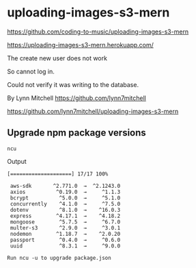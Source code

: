 # uploading-images-s3-mern

https://github.com/coding-to-music/uploading-images-s3-mern

https://uploading-images-s3-mern.herokuapp.com/

The create new user does not work

So cannot log in.

Could not verify it was writing to the database.

By Lynn Mitchell https://github.com/lynn7mitchell

https://github.com/lynn7mitchell/uploading-images-s3-mern

## Upgrade npm package versions

```
ncu
```

Output

```
[====================] 17/17 100%

 aws-sdk       ^2.771.0  →  ^2.1243.0
 axios          ^0.19.0  →     ^1.1.3
 bcrypt          ^5.0.0  →     ^5.1.0
 concurrently    ^4.1.0  →     ^7.5.0
 dotenv          ^8.1.0  →    ^16.0.3
 express        ^4.17.1  →    ^4.18.2
 mongoose        ^5.7.5  →     ^6.7.0
 multer-s3       ^2.9.0  →     ^3.0.1
 nodemon        ^1.18.7  →    ^2.0.20
 passport        ^0.4.0  →     ^0.6.0
 uuid            ^8.3.1  →     ^9.0.0

Run ncu -u to upgrade package.json
```
